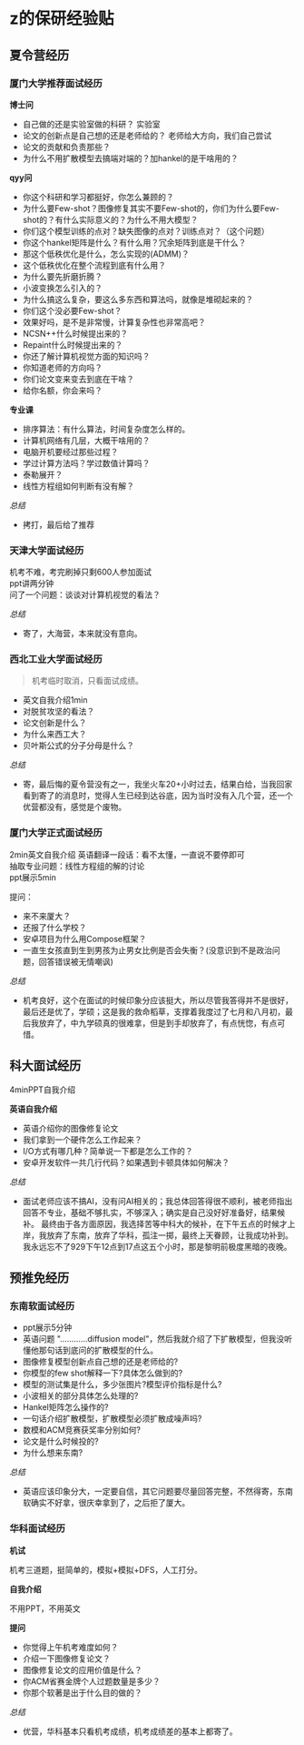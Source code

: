# z的保研经验贴

## 夏令营经历
### 厦门大学推荐面试经历  

**博士问**

- 自己做的还是实验室做的科研？ 实验室  
- 论文的创新点是自己想的还是老师给的？ 老师给大方向，我们自己尝试  
- 论文的贡献和负责那些？  
- 为什么不用扩散模型去搞端对端的？加hankel的是干啥用的？  

**qyy问**

- 你这个科研和学习都挺好，你怎么兼顾的？  
- 为什么要Few-shot？图像修复其实不要Few-shot的，你们为什么要Few-shot的？有什么实际意义的？为什么不用大模型？  
- 你们这个模型训练的点对？缺失图像的点对？训练点对？（这个问题）  
- 你这个hankel矩阵是什么？有什么用？冗余矩阵到底是干什么？  
- 那这个低秩优化是什么，怎么实现的(ADMM)？  
- 这个低秩优化在整个流程到底有什么用？  
- 为什么要先折磨折腾？  
- 小波变换怎么引入的？  
- 为什么搞这么复杂，要这么多东西和算法吗，就像是堆砌起来的？  
- 你们这个没必要Few-shot？  
- 效果好吗，是不是非常慢，计算复杂性也非常高吧？  
- NCSN++什么时候提出来的？  
- Repaint什么时候提出来的？  
- 你还了解计算机视觉方面的知识吗？  
- 你知道老师的方向吗？  
- 你们论文变来变去到底在干啥？  
- 给你名额，你会来吗？  
  
**专业课**

-  排序算法：有什么算法，时间复杂度怎么样的。  
-  计算机网络有几层，大概干啥用的？  
-  电脑开机要经过那些过程？  
-  学过计算方法吗？学过数值计算吗？  
-  泰勒展开？  
-  线性方程组如何判断有没有解？  

*总结*

- 拷打，最后给了推荐  

### 天津大学面试经历  

机考不难，考完刷掉只剩600人参加面试  
ppt讲两分钟  
问了一个问题：谈谈对计算机视觉的看法？  
  
*总结*

- 寄了，大海营，本来就没有意向。  

### 西北工业大学面试经历  

> 机考临时取消，只看面试成绩。  
- 英文自我介绍1min  
- 对脱贫攻坚的看法？  
- 论文创新是什么？  
- 为什么来西工大？  
- 贝叶斯公式的分子分母是什么？  
  
*总结* 

- 寄，最后悔的夏令营没有之一，我坐火车20+小时过去，结果白给，当我回家看到寄了的消息时，觉得人生已经到达谷底，因为当时没有入几个营，还一个优营都没有，感觉是个废物。  

### 厦门大学正式面试经历  

2min英文自我介绍
英语翻译一段话：看不太懂，一直说不要停即可  
抽取专业问题：线性方程组的解的讨论  
ppt展示5min  

提问：  

- 来不来厦大？  
- 还报了什么学校？  
- 安卓项目为什么用Compose框架？  
- 一直生女孩直到生到男孩为止男女比例是否会失衡？(没意识到不是政治问题，回答错误被无情嘲讽)  
  
*总结*

- 机考良好，这个在面试的时候印象分应该挺大，所以尽管我答得并不是很好，最后还是优了，学硕；这是我的救命稻草，支撑着我度过了七月和八月初，最后我放弃了，中九学硕真的很难拿，但是到手却放弃了，有点恍惚，有点可惜。  

## 科大面试经历  

4minPPT自我介绍  

**英语自我介绍**

- 英语介绍你的图像修复论文  
- 我们拿到一个硬件怎么工作起来？  
- I/O方式有哪几种？简单说一下都是怎么工作的？  
- 安卓开发软件一共几行代码？如果遇到卡顿具体如何解决？  
  
*总结*

- 面试老师应该不搞AI，没有问AI相关的；我总体回答得很不顺利，被老师指出回答不专业，基础不够扎实，不够深入；确实是自己没好好准备好，结果候补。 最终由于各方面原因，我选择苦等中科大的候补，在下午五点的时候才上岸，我放弃了东南，放弃了华科，孤注一掷，最终上天眷顾，让我成功补到。我永远忘不了929下午12点到17点这五个小时，那是黎明前极度黑暗的夜晚。  

## 预推免经历  
### 东南软面试经历  

- ppt展示5分钟  
- 英语问题 "…………diffusion model"，然后我就介绍了下扩散模型，但我没听懂他那句话到底问的扩散模型的什么。  
- 图像修复模型创新点自己想的还是老师给的?  
- 你模型的few shot解释一下?具体怎么做到的?  
- 模型的测试集是什么，多少张图片?模型评价指标是什么?  
- 小波相关的部分具体怎么处理的?  
- Hankel矩阵怎么操作的?  
- 一句话介绍扩散模型，扩散模型必须扩散成噪声吗?  
- 数模和ACM竞赛获奖率分别如何?  
- 论文是什么时候投的?  
- 为什么想来东南?  
  
*总结*

- 英语应该印象分大，一定要自信，其它问题要尽量回答完整，不然得寄，东南软确实不好拿，很庆幸拿到了，之后拒了厦大。  

### 华科面试经历  

**机试**

机考三道题，挺简单的，模拟+模拟+DFS，人工打分。  

**自我介绍**

不用PPT，不用英文  

**提问**

- 你觉得上午机考难度如何？  
- 介绍一下图像修复论文？  
- 图像修复论文的应用价值是什么？  
- 你ACM省赛金牌个人过题数量是多少？  
- 你那个软著是出于什么目的做的？  
  
*总结*

- 优营，华科基本只看机考成绩，机考成绩差的基本上都寄了。  

